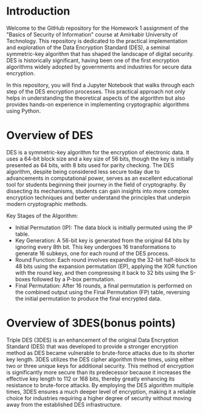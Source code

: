 # Introduction

Welcome to the GitHub repository for the Homework 1 assignment of the "Basics of Security of Information" course at Amirkabir University of Technology. This repository is dedicated to the practical implementation and exploration of the Data Encryption Standard (DES), a seminal symmetric-key algorithm that has shaped the landscape of digital security. DES is historically significant, having been one of the first encryption algorithms widely adopted by governments and industries for secure data encryption.

In this repository, you will find a Jupyter Notebook that walks through each step of the DES encryption processes. This practical approach not only helps in understanding the theoretical aspects of the algorithm but also provides hands-on experience in implementing cryptographic algorithms using Python.

# Overview of DES

DES is a symmetric-key algorithm for the encryption of electronic data. It uses a 64-bit block size and a key size of 56 bits, though the key is initially presented as 64 bits, with 8 bits used for parity checking. The DES algorithm, despite being considered less secure today due to advancements in computational power, serves as an excellent educational tool for students beginning their journey in the field of cryptography. By dissecting its mechanisms, students can gain insights into more complex encryption techniques and better understand the principles that underpin modern cryptographic methods.

Key Stages of the Algorithm:

  - Initial Permutation (IP): The data block is initially permuted using the IP table.
  - Key Generation: A 56-bit key is generated from the original 64 bits by ignoring every 8th bit. This key undergoes 16 transformations to generate 16 subkeys, one for each round of the DES process.
  - Round Function: Each round involves expanding the 32-bit half-block to 48 bits using the expansion permutation (EP), applying the XOR function with the round key, and then compressing it back to 32 bits using the S-boxes followed by a P-box permutation.
  - Final Permutation: After 16 rounds, a final permutation is performed on the combined output using the Final Permutation (FP) table, reversing the initial permutation to produce the final encrypted data.

# Overview of 3DES(bonus points)

Triple DES (3DES) is an enhancement of the original Data Encryption Standard (DES) that was developed to provide a stronger encryption method as DES became vulnerable to brute-force attacks due to its shorter key length. 3DES utilizes the DES cipher algorithm three times, using either two or three unique keys for additional security. This method of encryption is significantly more secure than its predecessor because it increases the effective key length to 112 or 168 bits, thereby greatly enhancing its resistance to brute-force attacks. By employing the DES algorithm multiple times, 3DES ensures a much deeper level of encryption, making it a reliable choice for industries requiring a higher degree of security without moving away from the established DES infrastructure.
